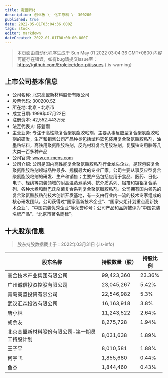 ```yaml
---
title: 高盟新材
description: 创业板 \- 化工原料 \- 300200
published: true
date: 2022-05-01T03:04:36.000Z
tags: stock
editor: markdown
dateCreated: 2022-01-01T00:00:00.000Z
---
```


> 本页面由自动化程序生成于 Sun May 01 2022 03:04:36 GMT+0800
> 内容可能存在错误，如有bug请提交issue至：https://github.com/Eroleice/doc-pi/issues
{.is-warning}

## 上市公司基本信息
- 公司名称: 北京高盟新材料股份有限公司
- 股票代码: 300200.SZ
- 所在地: 北京 - 北京市
- 成立日期: 1999年07月22日
- 注册资本: 42,552.443万元
- 法定代表人: 陈登雨
- 主营业务: 专注于高性能复合聚氨酯胶粘剂，主要从事反应型复合聚氨酯胶粘剂的研发，生产和销售公司产品种类包括塑料软包装用复合聚氨酯胶粘剂，油墨粘结料，高铁用聚氨酯胶粘剂，反光材料复合用胶粘剂，复膜铁专用胶等几大类一百多种产品
- 公司官网: www.co-mens.com
- 公司介绍: 公司是国内高性能复合聚氨酯胶粘剂行业龙头企业，是软包装复合聚氨酯胶粘剂领域品种最多、规模最大的专业厂家。公司主要从事反应型复合聚氨酯胶粘剂的研发、生产和销售；主要产品包括应用于食品、医药、日化、电子、轻纺等包装领域的耐高温蒸煮系列、抗介质系列、铝箔和镀铝复合系列、各种水煮和耐巴氏杀菌复合系列复合聚氨脂胶粘剂。公司拥有国内领先的复合聚氨酯胶粘剂技术创新开发基地，有一支由行业内一流的技术专家组成的核心研发团队。公司获得过“国家高新技术企业”、“国家火炬计划重点高新技术企业”、“中国包装优秀企业”等荣誉称号；公司产品和品牌被评为“中国包装名牌产品”、“北京市著名商标”。


## 十大股东信息
> 股东持股数据截止于：2022年03月31日
{.is-info}

| 股东名称 | 持股数量（股） | 持股比例 |
| --- | --- | --- |
| 高金技术产业集团有限公司 | 99,423,360 | 23.36% |
| 广州诚信投资控股有限公司 | 23,045,267 | 5.42% |
| 青岛高盟投资有限公司 | 22,546,982 | 5.3% |
| 武汉汇森投资有限公司 | 16,163,918 | 3.8% |
| 唐小林 | 11,243,522 | 2.64% |
| 胡余友 | 8,275,728 | 1.94% |
| 北京高盟新材料股份有限公司-第一期员工持股计划 | 8,031,638 | 1.89% |
| 王子平 | 8,010,581 | 1.88% |
| 何宇飞 | 1,855,680 | 0.44% |
| 鱼杰 | 1,844,460 | 0.43% |




